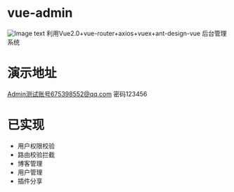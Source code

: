# vue-admin
![Image text](https://github.com/weizhanzhan/vue-admin/blob/master/static/index.png)
利用Vue2.0+vue-router+axios+vuex+ant-design-vue 后台管理系统
# 演示地址
<a href="http://111.231.59.56/blog-admin/index.html">Admin</a>测试账号675398552@qq.com 密码123456

# 已实现
<ul>
    <li>用户权限校验</li>
    <li>路由校验拦截</li>
    <li>博客管理</li>
    <li>用户管理</li>
    <li>插件分享</li>
</ul>
